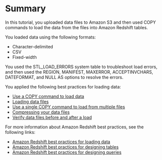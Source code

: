 # Summary<a name="tutorial-loading-data-summary"></a>

In this tutorial, you uploaded data files to Amazon S3 and then used COPY commands to load the data from the files into Amazon Redshift tables\.

You loaded data using the following formats:
+ Character\-delimited
+ CSV
+ Fixed\-width

You used the STL\_LOAD\_ERRORS system table to troubleshoot load errors, and then used the REGION, MANIFEST, MAXERROR, ACCEPTINVCHARS, DATEFORMAT, and NULL AS options to resolve the errors\.

You applied the following best practices for loading data: 
+ [Use a COPY command to load data](c_best-practices-use-copy.md)
+ [Loading data files](c_best-practices-use-multiple-files.md)
+ [Use a single COPY command to load from multiple files](c_best-practices-single-copy-command.md)
+ [Compressing your data files](c_best-practices-compress-data-files.md)
+ [Verify data files before and after a load](c_best-practices-verifying-data-files.md)

For more information about Amazon Redshift best practices, see the following links: 
+ [Amazon Redshift best practices for loading data](c_loading-data-best-practices.md)
+ [Amazon Redshift best practices for designing tables](c_designing-tables-best-practices.md) 
+ [Amazon Redshift best practices for designing queries](c_designing-queries-best-practices.md) 